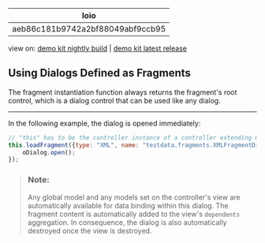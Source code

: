 <!-- loioaeb86c181b9742a2bf88049abf9ccb95 -->

| loio |
| -----|
| aeb86c181b9742a2bf88049abf9ccb95 |

<div id="loio">

view on: [demo kit nightly build](https://openui5nightly.hana.ondemand.com/#/topic/aeb86c181b9742a2bf88049abf9ccb95) | [demo kit latest release](https://openui5.hana.ondemand.com/#/topic/aeb86c181b9742a2bf88049abf9ccb95)</div>

## Using Dialogs Defined as Fragments

The fragment instantiation function always returns the fragment's root control, which is a dialog control that can be used like any dialog.

***

In the following example, the dialog is opened immediately:

```js
// "this" has to be the controller instance of a controller extending module "sap/ui/core/mvc/Controller"
this.loadFragment({type: "XML", name: "testdata.fragments.XMLFragmentDialog"}).then(function(oDialog) {
	oDialog.open();
});
```

> ### Note:  
> Any global model and any models set on the controller's view are automatically available for data binding within this dialog. The fragment content is automatically added to the view's `dependents` aggregation. In consequence, the dialog is also automatically destroyed once the view is destroyed.

